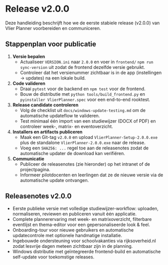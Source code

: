 # Release v2.0.0

Deze handleiding beschrijft hoe we de eerste stabiele release (v2.0.0) van Vlier Planner voorbereiden en communiceren.

## Stappenplan voor publicatie
1. **Versie bepalen**  
   - Actualiseer `VERSION.ini` naar `2.0.0` en voer in `frontend/` `npm run sync-version` uit zodat de frontend dezelfde versie gebruikt.  
   - Controleer dat het versienummer zichtbaar is in de app (instellingen → updates) na een lokale build.
2. **Code valideren**  
   - Draai `pytest` voor de backend en `npm test` voor de frontend.  
   - Bouw de distributie met `python tools/build_frontend.py` en `pyinstaller VlierPlanner.spec` voor een end-to-end rooktest.
3. **Release candidate controleren**  
   - Volg de checklist uit `docs/windows-update-testing.md` om de automatische updateflow te valideren.  
   - Test minimaal één import van een studiewijzer (DOCX of PDF) en controleer week-, matrix- en eventoverzicht.
4. **Installers en artifacts publiceren**  
   - Maak een Git-tag `v2.0.0` en upload `VlierPlanner-Setup-2.0.0.exe` plus de standalone `VlierPlanner-2.0.0.exe` naar de release.  
   - Voeg een `SHA256: ...` regel toe aan de releasenotes zodat de automatische updater de download kan verifiëren.
5. **Communicatie**  
   - Publiceer de releasenotes (zie hieronder) op het intranet of de projectpagina.  
   - Informeer pilotdocenten en leerlingen dat ze de nieuwe versie via de automatische update ontvangen.

## Releasenotes v2.0.0
- Eerste publieke versie met volledige studiewijzer-workflow: uploaden, normaliseren, reviewen en publiceren vanuit één applicatie.  
- Complete plannerervaring met week- en matrixoverzicht, filterbare eventlijst en thema-editor voor een gepersonaliseerde look & feel.  
- Onboarding-tour voor nieuwe gebruikers en automatische updatecontrole met optionele handmatige installatie.  
- Ingebouwde ondersteuning voor schoolvakanties via rijksoverheid.nl zodat lesvrije dagen meteen zichtbaar zijn in de planning.  
- Windows distributie met geïntegreerde frontend-build en automatische self-update voor toekomstige releases.
